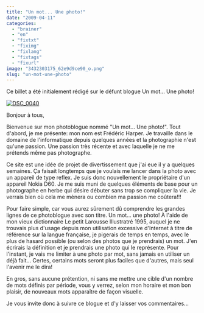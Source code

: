 ```yaml
---
title: "Un mot... Une photo!"
date: "2009-04-11"
categories: 
  - "brainer"
  - "en"
  - "fixtxt"
  - "fiximg"
  - "fixlang"
  - "fixtags"
  - "fixurl"
image: "3432303175_62e9d9ce90_o.png"
slug: "un-mot-une-photo"
---
```


Ce billet a été initialement rédigé sur le défunt blogue Un mot… Une photo!

[![DSC_0040](images/3432303175_62e9d9ce90_o.png)](https://www.flickr.com/photos/fredericharper/3432303175/ "DSC_0040")

Bonjour à tous,

Bienvenue sur mon photoblogue nommé "Un mot... Une photo!". Tout d'abord, je me présente: mon nom est Frédéric Harper. Je travaille dans le domaine de l'informatique depuis quelques années et la photographie n'est qu'une passion. Une passion très récente et avec laquelle je ne me prétends même pas photographe.

Ce site est une idée de projet de divertissement que j'ai eue il y a quelques semaines. Ça faisait longtemps que je voulais me lancer dans la photo avec un appareil de type reflex. Je suis donc nouvellement le propriétaire d'un appareil Nokia D60. Je me suis muni de quelques éléments de base pour un photographe en herbe qui désire débuter sans trop se compliquer la vie. Je verrais bien où cela me mènera ou combien ma passion me coûtera!!!

Pour faire simple, car vous aurez sûrement dû comprendre les grandes lignes de ce photoblogue avec son titre. Un mot... une photo! À l'aide de mon vieux dictionnaire Le petit Larousse Illustratré 1995, auquel je ne trouvais plus d'usage depuis mon utilisation excessive d'Internet à titre de référence sur la langue française, je pigerais de temps en temps, avec le plus de hasard possible (ou selon des photos que je prendrais) un mot. J'en écrirais la définition et je prendrais une photo qui le représente. Pour l'instant, je vais me limiter à une photo par mot, sans jamais en utiliser un déjà fait... Certes, certains mots seront plus faciles que d'autres, mais seul l'avenir me le dira!

En gros, sans aucune prétention, ni sans me mettre une cible d'un nombre de mots définis par période, vous y verrez, selon mon horaire et mon bon plaisir, de nouveaux mots apparaître de façon visuelle.

Je vous invite donc à suivre ce blogue et d'y laisser vos commentaires...

